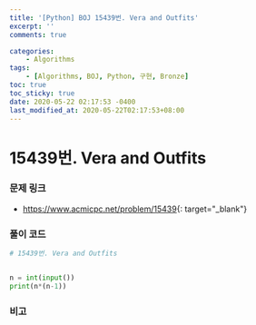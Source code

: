 ```yaml
---
title: '[Python] BOJ 15439번. Vera and Outfits'
excerpt: ''
comments: true

categories:
    - Algorithms
tags:
    - [Algorithms, BOJ, Python, 구현, Bronze]
toc: true
toc_sticky: true
date: 2020-05-22 02:17:53 -0400
last_modified_at: 2020-05-22T02:17:53+08:00
---
```


# 15439번. Vera and Outfits

### 문제 링크

-   <https://www.acmicpc.net/problem/15439>{: target="\_blank"}

### 풀이 코드

```python
# 15439번. Vera and Outfits


n = int(input())
print(n*(n-1))
```

### 비고
